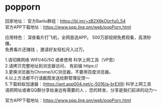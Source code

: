# popporn  
回家地址：
 官方Banlu群组：<https://bl.im/+zB2X6kOlzrfu0_54>  
 官方APP下载地址：<https://www.ppp.line.pm/web/popPorn.html>  


应用特色：
深夜看片打飞机，全网首选APP。
500万部视频免费观看，高清秒播。  
免费看片还赚钱 ，邀请好友轻松月入过万。  

1.请切换网络 WIFI/4G/5G 或者使用 科学上网工具（VP恩）  
2.请拷贝完整地址到浏览器访问， 有前缀 https://  
3.更换浏览器为Chrome/UC浏览器，不要用百度浏览器。  
4.以上方法都不行请截图发送给群管理反馈～  
5.下载蚂蚁加速器：(https://ant.app004.net/c-5016/a-brEXR) 科学上网工具  
请把网址或者QQ群分享给身边有需要的人 ，您的转发、分享是我们前进的动力～  

 官方APP下载地址：<https://www.ppp.line.pm/web/popPorn.html>  

